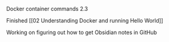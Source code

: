 Docker container commands 2.3

Finished [[02 Understanding Docker and running Hello World]]

Working on figuring out how to get Obsidian notes in GitHub
